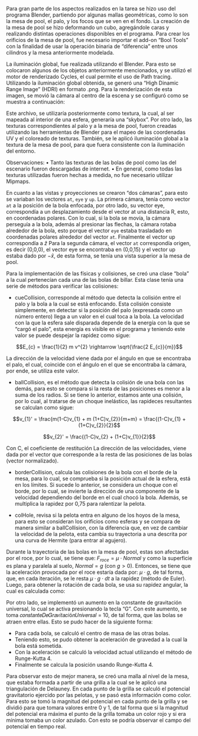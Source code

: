 Para gran parte de los aspectos realizados en la tarea se hizo uso del programa Blender, partiendo por algunas mallas geométricas, como lo son la mesa de pool,
el palo, y los focos que se ven en el fondo. La creación de la mesa de pool se hizo deformando un cubo, agregándole caras y realizando distintas operaciones disponibles
en el programa. Para crear los orificios de la mesa de pool, fue necesario importar el add-on “Bool Tools” con la finalidad de usar la operación binaria de “diferencia”
entre unos cilindros y la mesa anteriormente modelada.


La iluminación global, fue realizada utilizando el Blender. Para esto se colocaron algunos de los objetos anteriormente mencionados, y se utilizó el motor de renderizado
Cycles, el cual permite el uso de Path tracing. Utilizando la iluminación global obtenida, se generó una “High Dinamic Range Image” (HDRI) en formato .png. 
Para la renderización de esta imagen, se movió la cámara al centro de la escena y se configuró como se muestra a continuación:



Este archivo, se utilizaría posteriormente como textura, la cual, al ser mapeada al interior de una esfera, generaría una “skybox”. Por otro lado, las texturas
correspondientes al palo y a la mesa de pool, fueron creadas utilizando las herramientas de Blender para el mapeo de las coordenadas UV y el coloreado de texturas.
También, se le aplicó iluminación global a la textura de la mesa de pool, para que fuera consistente con la iluminación del entorno.

Observaciones:
• Tanto las texturas de las bolas de pool como las del escenario fueron descargadas de internet.
• En general, como todas las texturas utilizadas fueron hechas a medida, no fue necesario utilizar Mipmaps.

En cuanto a las vistas y proyecciones se crearon “dos cámaras”, para esto se variaban los vectores `at`, `eye` y `up`. La primera cámara, tenía como vector `at` a
la posición de la bola enfocada, por otro lado, su vector eye, correspondía a un desplazamiento desde el vector at una distancia R, esto, en coordenadas polares.
Con lo cual, si la bola se movía, la cámara perseguía a la bola, además al presionar las flechas, la cámara rotaba alrededor de la bola, esto porque el vector `eye`
estaba trasladado en coordenadas polares alrededor del vector `at`. Finalmente el vector up correspondía a $\hat{z}$ Para la segunda cámara, el vector `at` correspondía
origen, es decir (0,0,0), el vector eye se encontraba en (0,0,15) y el vector up estaba dado por $-\hat{x}$, de esta forma, se tenía una vista superior a la mesa de pool.


Para la implementación de las físicas y colisiones, se creó una clase “bola” a la cual pertenecían cada una de las bolas de billar. Esta clase tenía una serie de métodos
para verificar las colisiones:

* cueCollision, corresponde al método que detecta la colisión entre el palo y la bola a la cual se está 
enfocando. Esta colisión consiste simplemente, en detectar si la posición del palo (expresada 
como un número entero) llega a un valor en el cual toca a la bola. La velocidad con la que la esfera 
sale disparada depende de la energía con la que se “cargó el palo”, esta energía es visible en el 
programa y teniendo este valor se puede despejar la rapidez como sigue:

$$E_{c} = \frac{1}{2} m v^{2} \rightarrow \sqrt{\frac{2 E_{c}}{m}}$$

La dirección de la velocidad viene dada por el ángulo en que se encontraba el palo, el cual, 
coincide con el ángulo en el que se encontraba la cámara, por ende, se utiliza este valor.


* ballCollision, es el método que detecta la colisión de una bola con las demás, para esto se compara 
si la resta de las posiciones es menor a la suma de los radios. Si se tiene lo anterior, estamos ante 
una colisión, por lo cual, al tratarse de un choque inelástico, las rapideces resultantes se calculan 
como sigue:

$$v_{1}' = \frac{m(1-C)v_{1} + m (1+C)v_{2}}{m+m} = \frac{(1-C)v_{1} + (1+C)v_{2}}{2}$$

$$v_{2}' = \frac{(1-C)v_{2} + (1+C)v_{1}}{2}$$

Con C, el coeficiente de restitución
La dirección de las velocidades, viene dada por el vector que corresponde a la resta de las 
posiciones de las bolas (vector normalizado). 

* borderCollision, calcula las colisiones de la bola con el borde de la mesa, para lo cual, se 
comprueba si la posición actual de la esfera, está en los límites. Si sucede lo anterior, se considera 
un choque con el borde, por lo cual, se invierte la dirección de una componente de la velocidad 
dependiendo del borde en el cual chocó la bola. Además, se multiplica la rapidez por 0,75 para 
ralentizar la pelota.

* colHole, revisa si la pelota entra en alguno de los hoyos de la mesa, para 
esto se consideran los orificios como esferas y se compara de manera 
similar a ballCollision, con la diferencia que, en vez de cambiar la velocidad 
de la pelota, esta cambia su trayectoria a una descrita por una curva de 
Hermite (para entrar al agujero).

Durante la trayectoria de las bolas en la mesa de pool, estas son afectadas por el roce, por lo cual, se tiene 
que: $F_{roce} = \mu \cdot Normal$ y como la superficie es plana y paralela al suelo, $Normal = g$ (con $g>0$). 
Entonces, se tiene que la aceleración provocada por el roce estaría dada por: $\mu \cdot g$, de tal forma, que, en 
cada iteración, se le resta $\mu \cdot g \cdot dt$ a la rapidez (método de Euler).
Luego, para obtener la rotación de cada bola, se usa su rapidez angular, la cual es calculada como:


Por otro lado, se implementó un aumento en la constante de gravitación universal, lo cual se activa 
presionando la tecla “G”. Con este aumento, se toma 𝑐𝑜𝑛𝑠𝑡𝑎𝑛𝑡𝑒𝐷𝑒𝐺𝑟𝑎𝑣𝑖𝑡𝑎𝑐𝑖ó𝑛𝑈𝑛𝑖𝑣𝑒𝑟𝑠𝑎𝑙 = 10, de tal 
forma, que las bolas se atraen entre ellas. Esto se pudo hacer de la siguiente forma:
- Para cada bola, se calculó el centro de masa de las otras bolas.
- Teniendo esto, se pudo obtener la aceleración de gravedad a la cual la bola está sometida.
- Con la aceleración se calculó la velocidad actual utilizando el método de Runge-Kutta 4.
- Finalmente se calcula la posición usando Runge-Kutta 4.

Para observar esto de mejor manera, se creó una malla al nivel de la mesa, que estaba formada a partir 
de una grilla a la cual se le aplicó una triangulación de Delauney. En cada punto de la grilla se calculó el 
potencial gravitatorio ejercido por las pelotas, y se pasó esta información como color. Para esto se tomó 
la magnitud del potencial en cada punto de la grilla y se dividió para que tomara valores entre 0 y 1, de 
tal forma que si la magnitud del potencial era máxima el punto de la grilla tomaba un color rojo y si era 
mínima tomaba un color azulado. Con esto se podría observar el campo del potencial en tiempo real.

